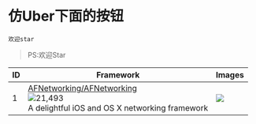 # 仿Uber下面的按钮
 `欢迎star` 
 >PS:欢迎Star
 
|ID|Framework|Images|
|---|---|---|
|1|[AFNetworking/AFNetworking](https://www.github.com/AFNetworking/AFNetworking)<br/><img src="http://download.easyicon.net/png/1169241/16/"/>21,493<br/>A delightful iOS and OS X networking framework|![](https://camo.githubusercontent.com/8899865b0bce40080ab90f15316efad88689d893/68747470733a2f2f7472617669732d63692e6f72672f41464e6574776f726b696e672f41464e6574776f726b696e672e737667)|

